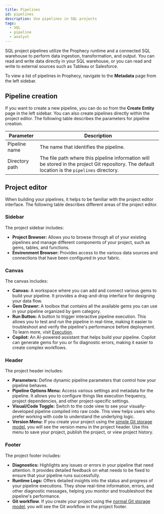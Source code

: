 ```yaml
---
title: Pipelines
id: pipelines
description: Use pipelines in SQL projects
tags:
  - SQL
  - pipeline
  - analyst
---
```


SQL project pipelines utilize the Prophecy runtime and a connected SQL warehouse to perform data ingestion, transformation, and output. You can read and write data directly in your SQL warehouse, or you can read and write to external sources such as Tableau or Salesforce.

To view a list of pipelines in Prophecy, navigate to the **Metadata** page from the left sidebar.

## Pipeline creation

If you want to create a new pipeline, you can do so from the **Create Entity** page in the left sidebar. You can also create pipelines directly within the project editor. The following table describes the parameters for pipeline creation.

| Parameter      | Description                                                                                                                                    |
| -------------- | ---------------------------------------------------------------------------------------------------------------------------------------------- |
| Pipeline name  | The name that identifies the pipeline.                                                                                                         |
| Directory path | The file path where this pipeline information will be stored in the project Git repository. The default location is the `pipelines` directory. |

## Project editor

When building your pipelines, it helps to be familiar with the project editor interface. The following table describes different areas of the project editor.

### Sidebar

The project sidebar includes:

- **Project Browser:** Allows you to browse through all of your existing pipelines and manage different components of your project, such as gems, tables, and functions.
- **Environment Browser:** Provides access to the various data sources and connections that have been configured in your fabric.

### Canvas

The canvas includes:

- **Canvas:** A workspace where you can add and connect various gems to build your pipeline. It provides a drag-and-drop interface for designing your data flow.
- **Gem Drawer:** A toolbox that contains all the available gems you can use in your pipeline organized by gem category.
- **Run Button:** A button to trigger interactive pipeline execution. This allows you to test and run the pipeline in real-time, making it easier to troubleshoot and verify the pipeline's performance before deployment. To learn more, visit [Execution](/analysts/development/pipelines/execution/#interactive-execution).
- **Copilot:** An AI-powered assistant that helps build your pipeline. Copilot can generate gems for you or fix diagnostic errors, making it easier to create complex workflows.

### Header

The project header includes:

- **Parameters:** Define dynamic pipeline parameters that control how your pipeline behaves.
- **Pipeline Options Menu:** Access various settings and metadata for the pipeline. It allows you to configure things like execution frequency, project dependencies, and other project-specific settings.
- **Visual/Code Toggle:** Switch to the code view to see your visually-developed pipeline compiled into raw code. This view helps users who prefer working with code to understand the underlying logic.
- **Version Menu:** If you create your project using the [simple Git storage model](docs/analysts/version-control/version-control.md), you will see the version menu in the project header. Use this menu to save your project, publish the project, or view project history.

### Footer

The project footer includes:

- **Diagnostics:** Highlights any issues or errors in your pipeline that need attention. It provides detailed feedback on what needs to be fixed to ensure that your pipeline runs successfully.
- **Runtime Logs:** Offers detailed insights into the status and progress of your pipeline executions. They show real-time information, errors, and other diagnostic messages, helping you monitor and troubleshoot the pipeline's performance.
- **Git workflow**. If you create your project using the [normal Git storage model](docs/analysts/version-control/version-control.md), you will see the Git workflow in the project footer.
